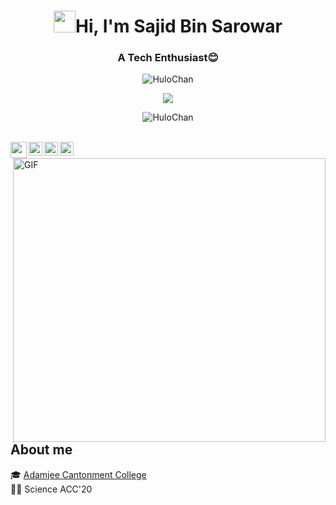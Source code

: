 
<!-- Updating my readme for GitHub-->

<h1 align="center"><img src="https://github.com/nixin72/nixin72/blob/master/wave.gif" height="35px" width="35px">Hi, I'm Sajid Bin Sarowar</h1>
<h3 align="center">A Tech Enthusiast😊</h3>
<!--:saasy me:-->

<p align="center"> 
	<img src="https://komarev.com/ghpvc/?username=HuloChan&label=Profile%20views&color=0e75b6&style=plastic" alt="HuloChan" /> 
	</a>
</p>

<p align="center">
  <a href="https://github.com/HuloChan/readme-typing-svg"><img src="https://readme-typing-svg.herokuapp.com?font=Trebuchet+MS&color=%2300F702&duration=4000&lines=Gonna+Code+Till+I+Collapse+!!!;I'm+on+my+way..&center=true&width=500&height=50""></a>
</p>


<p align="center"><img src="https://github-readme-streak-stats.herokuapp.com?user=HuloChan&theme=city-lights&hide_border=true&date_format=M%20j%5B%2C%20Y%5D&background=DD272700" alt="HuloChan" /></p>

<br>
<a href="https://www.facebook.com/un3ven">
  <img align="left" width="26px" src="https://cdn.jsdelivr.net/npm/simple-icons@v3/icons/facebook.svg" />
</a>
<a href="https://t.me/HuloChan">
  <img align="left" alt="Hulo Telegram" width="22px" src="https://cdn.jsdelivr.net/npm/simple-icons@v3/icons/telegram.svg" />
</a>

<a href="https://www.linkedin.com/in/sajid-bin-sarowar-3634b6215/">
  <img align="left" alt="Hulo's LinkedIN" width="22px" src="https://cdn.jsdelivr.net/npm/simple-icons@v3/icons/linkedin.svg" />
</a>

<a href="https://discordapp.com/users/439385890846932993">
  <img align="left" alt="Hulo Discord" width="22px" src="https://cdn.jsdelivr.net/npm/simple-icons@v3/icons/discord.svg" />
</a>
<p><img align="right" alt="GIF" src="https://i.ibb.co/4Nr84Qt/Zenitsu-visual-Hinokami-Kepputan.png" width="500" height="454" /></p>
	  
## About me

🎓 <a href="http://acc.edu.bd/">Adamjee Cantonment College</a> </br>
👨‍💻 Science ACC'20 </br>
